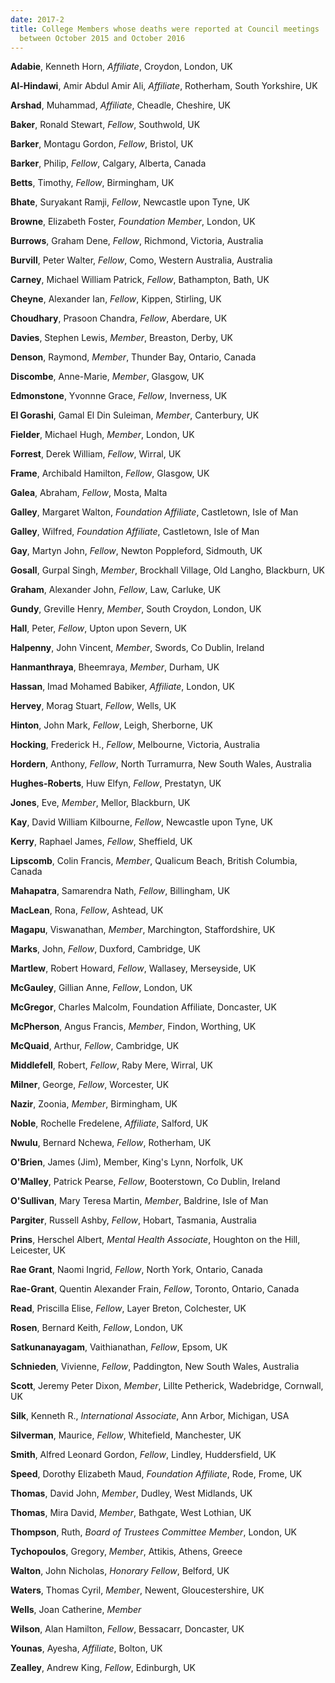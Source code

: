 ```yaml
---
date: 2017-2
title: College Members whose deaths were reported at Council meetings
  between October 2015 and October 2016
---
```


**Adabie**, Kenneth Horn, *Affiliate*, Croydon, London, UK

**Al-Hindawi**, Amir Abdul Amir Ali, *Affiliate*, Rotherham, South
Yorkshire, UK

**Arshad**, Muhammad, *Affiliate*, Cheadle, Cheshire, UK

**Baker**, Ronald Stewart, *Fellow*, Southwold, UK

**Barker**, Montagu Gordon, *Fellow*, Bristol, UK

**Barker**, Philip, *Fellow*, Calgary, Alberta, Canada

**Betts**, Timothy, *Fellow*, Birmingham, UK

**Bhate**, Suryakant Ramji, *Fellow*, Newcastle upon Tyne, UK

**Browne**, Elizabeth Foster, *Foundation Member*, London, UK

**Burrows**, Graham Dene, *Fellow*, Richmond, Victoria, Australia

**Burvill**, Peter Walter, *Fellow*, Como, Western Australia, Australia

**Carney**, Michael William Patrick, *Fellow*, Bathampton, Bath, UK

**Cheyne**, Alexander Ian, *Fellow*, Kippen, Stirling, UK

**Choudhary**, Prasoon Chandra, *Fellow*, Aberdare, UK

**Davies**, Stephen Lewis, *Member*, Breaston, Derby, UK

**Denson**, Raymond, *Member*, Thunder Bay, Ontario, Canada

**Discombe**, Anne-Marie, *Member*, Glasgow, UK

**Edmonstone**, Yvonnne Grace, *Fellow*, Inverness, UK

**El Gorashi**, Gamal El Din Suleiman, *Member*, Canterbury, UK

**Fielder**, Michael Hugh, *Member*, London, UK

**Forrest**, Derek William, *Fellow*, Wirral, UK

**Frame**, Archibald Hamilton, *Fellow*, Glasgow, UK

**Galea**, Abraham, *Fellow*, Mosta, Malta

**Galley**, Margaret Walton, *Foundation Affiliate*, Castletown, Isle of
Man

**Galley**, Wilfred, *Foundation Affiliate*, Castletown, Isle of Man

**Gay**, Martyn John, *Fellow*, Newton Poppleford, Sidmouth, UK

**Gosall**, Gurpal Singh, *Member*, Brockhall Village, Old Langho,
Blackburn, UK

**Graham**, Alexander John, *Fellow*, Law, Carluke, UK

**Gundy**, Greville Henry, *Member*, South Croydon, London, UK

**Hall**, Peter, *Fellow*, Upton upon Severn, UK

**Halpenny**, John Vincent, *Member*, Swords, Co Dublin, Ireland

**Hanmanthraya**, Bheemraya, *Member*, Durham, UK

**Hassan**, Imad Mohamed Babiker, *Affiliate*, London, UK

**Hervey**, Morag Stuart, *Fellow*, Wells, UK

**Hinton**, John Mark, *Fellow*, Leigh, Sherborne, UK

**Hocking**, Frederick H., *Fellow*, Melbourne, Victoria, Australia

**Hordern**, Anthony, *Fellow*, North Turramurra, New South Wales,
Australia

**Hughes-Roberts**, Huw Elfyn, *Fellow*, Prestatyn, UK

**Jones**, Eve, *Member*, Mellor, Blackburn, UK

**Kay**, David William Kilbourne, *Fellow*, Newcastle upon Tyne, UK

**Kerry**, Raphael James, *Fellow*, Sheffield, UK

**Lipscomb**, Colin Francis, *Member*, Qualicum Beach, British Columbia,
Canada

**Mahapatra**, Samarendra Nath, *Fellow*, Billingham, UK

**MacLean**, Rona, *Fellow*, Ashtead, UK

**Magapu**, Viswanathan, *Member*, Marchington, Staffordshire, UK

**Marks**, John, *Fellow*, Duxford, Cambridge, UK

**Martlew**, Robert Howard, *Fellow*, Wallasey, Merseyside, UK

**McGauley**, Gillian Anne, *Fellow*, London, UK

**McGregor**, Charles Malcolm, Foundation Affiliate, Doncaster, UK

**McPherson**, Angus Francis, *Member*, Findon, Worthing, UK

**McQuaid**, Arthur, *Fellow*, Cambridge, UK

**Middlefell**, Robert, *Fellow*, Raby Mere, Wirral, UK

**Milner**, George, *Fellow*, Worcester, UK

**Nazir**, Zoonia, *Member*, Birmingham, UK

**Noble**, Rochelle Fredelene, *Affiliate*, Salford, UK

**Nwulu**, Bernard Nchewa, *Fellow*, Rotherham, UK

**O\'Brien**, James (Jim), Member, King\'s Lynn, Norfolk, UK

**O\'Malley**, Patrick Pearse, *Fellow*, Booterstown, Co Dublin, Ireland

**O\'Sullivan**, Mary Teresa Martin, *Member*, Baldrine, Isle of Man

**Pargiter**, Russell Ashby, *Fellow*, Hobart, Tasmania, Australia

**Prins**, Herschel Albert, *Mental Health Associate*, Houghton on the
Hill, Leicester, UK

**Rae Grant**, Naomi Ingrid, *Fellow*, North York, Ontario, Canada

**Rae-Grant**, Quentin Alexander Frain, *Fellow*, Toronto, Ontario,
Canada

**Read**, Priscilla Elise, *Fellow*, Layer Breton, Colchester, UK

**Rosen**, Bernard Keith, *Fellow*, London, UK

**Satkunanayagam**, Vaithianathan, *Fellow*, Epsom, UK

**Schnieden**, Vivienne, *Fellow*, Paddington, New South Wales,
Australia

**Scott**, Jeremy Peter Dixon, *Member*, Lillte Petherick, Wadebridge,
Cornwall, UK

**Silk**, Kenneth R., *International Associate*, Ann Arbor, Michigan,
USA

**Silverman**, Maurice, *Fellow*, Whitefield, Manchester, UK

**Smith**, Alfred Leonard Gordon, *Fellow*, Lindley, Huddersfield, UK

**Speed**, Dorothy Elizabeth Maud, *Foundation Affiliate*, Rode, Frome,
UK

**Thomas**, David John, *Member*, Dudley, West Midlands, UK

**Thomas**, Mira David, *Member*, Bathgate, West Lothian, UK

**Thompson**, Ruth, *Board of Trustees Committee Member*, London, UK

**Tychopoulos**, Gregory, *Member*, Attikis, Athens, Greece

**Walton**, John Nicholas, *Honorary Fellow*, Belford, UK

**Waters**, Thomas Cyril, *Member*, Newent, Gloucestershire, UK

**Wells**, Joan Catherine, *Member*

**Wilson**, Alan Hamilton, *Fellow*, Bessacarr, Doncaster, UK

**Younas**, Ayesha, *Affiliate*, Bolton, UK

**Zealley**, Andrew King, *Fellow*, Edinburgh, UK

